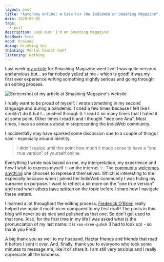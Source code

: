 ```yaml
---
layout: post
title: "Autonomy Online: A Case For The IndieWeb on Smashing Magazine" 
date: 2020-09-02
tags: 
  - post
description: Look mum! I'm on Smashing Magazine!
hasMood: true
mood: Drained
doing: Drinking tea
thinking: Mental health huh?
listening: Nothing
---
```


Last week [my article](https://www.smashingmagazine.com/2020/08/autonomy-online-indieweb/) for Smashing Magazine went live! I was quite nervous and anxious but... so far nobody yelled at me - which is good! It was my first ever experience writing something slightly serious and going through an editing process.

![Screenshot of my article at Smashing Magazine's website](/media/smashing_magazine_screenshot.png)

I really want to be proud of myself: I wrote something in my second language and during a pandemic. I cried a few times because I felt like I couldn't do it but I... pushed through it. I read it so many times that I hated it at some point. Other times I read it and I thought "nice one Ana". Most times, I was so anxious about misrepresenting the IndieWeb community.

I accidentally may have sparked some discussion due to a couple of things I said - especially around identity.

> I didn’t realize until this point how much it made sense to have a “one true version” of yourself online

Everything I wrote was based on me, my interpretation, my experience and how I wish to express myself ✨ on the internet ✨. The [community welcomes anything](https://indieweb.org/name) one chooses to represent themselves. Which is interesting to me especially because when I joined the IndieWeb community I was hiding my surname on purpose. I want to reflect a bit more on the "one true version" and read what [others](https://theadhocracy.co.uk/note/autonomy-online-a-case-for-the-indieweb) [have](https://petermolnar.net/article/making-things-private/index.html) [written](http://www.roughtype.com/?p=8724) on the topic before I share how I navigate these waters.

I learned a lot throughout the editing process. [Frederick O'Brien](https://twitter.com/thewhalelines) really helped me make it much nicer compared to my first draft! The posts in this blog will never be as nice and polished as that one. So don't get used to that tone. Also, for the first time in my life I was asked what is the pronunciation of my last name: it is `roo-dree-guhsh` (I had to look up) - so thank you Fred!

A big thank you as well to my husband, Hactar friends and friends that read it before I sent it over. And, finally, thank you to everyone who took some minutes to message me, like it or share it. I am still very anxious and I really appreciate all the kindness. 







